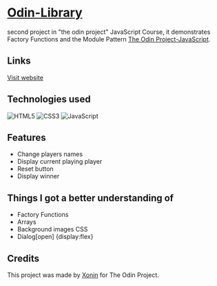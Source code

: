 
# [Odin-Library](https://tic-tac-toe.xonin.dev)
 second project in "the odin project" JavaScript Course, it demonstrates Factory Functions and the Module Pattern  [The Odin Project-JavaScript](https://www.theodinproject.com/paths/full-stack-javascript/courses/javascript).

## Links
[Visit website](https://tic-tac-toe.xonin.dev)

## Technologies used
![HTML5](https://img.shields.io/badge/html5-E34F26.svg?style=for-the-badge&logo=html5&logoColor=FFF)
![CSS3](https://img.shields.io/badge/css3-%231572B6.svg?style=for-the-badge&logo=css3&logoColor=white)
![JavaScript](https://img.shields.io/badge/javascript-%23323330.svg?style=for-the-badge&logo=javascript&logoColor=%23F7DF1E)
## Features
- Change players names
- Display current playing player
- Reset button
- Display winner
## Things I got a better understanding of
- Factory Functions
- Arrays
- Background images CSS
- Dialog[open] {display:flex}
## Credits
This project was made by [Xonin](https://github.com/xonin-hush) for The Odin Project.
